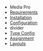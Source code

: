 - Media Pro
- [Requirements](MediaPro/requirements.md)
- [Installation](MediaPro/installation.md)
- [Configuration](MediaPro/configuration.md) 
- divider
- [Type Config](MediaPro/type_config.md)
- [Assignment](MediaPro/assignment.md)
- [Layouts](MediaPro/layouts.md)